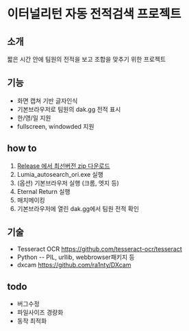 # 이터널리턴 자동 전적검색 프로젝트
## 소개
짧은 시간 안에 팀원의 전적을 보고 조합을 맞추기 위한 프로젝트

## 기능
- 화면 캡쳐 기반 글자인식
- 기본브라우저로 팀원의 dak.gg 전적 표시
- 한/영/일 지원
- fullscreen, windowded 지원

## how to
1. [Release 에서 최선버전 zip 다운로드 ](https://github.com/LEE-ChangSeok/EternalReturn_autosearch/tags)
2. Lumia_autosearch_ori.exe 실행
3. (옵션) 기본브라우저 실행 (크롬, 엣지 등)
4. Eternal Return 실행
5. 매치메이킹
6. 기본브라우저에 열린 dak.gg에서 팀원 전적 확인

## 기술
- Tesseract OCR https://github.com/tesseract-ocr/tesseract
- Python
-- PIL, urllib, webbrowser패키지 등
- dxcam https://github.com/ra1nty/DXcam

## todo
- 버그수정
- 파일사이즈 경량화
- 동작 최적화 
